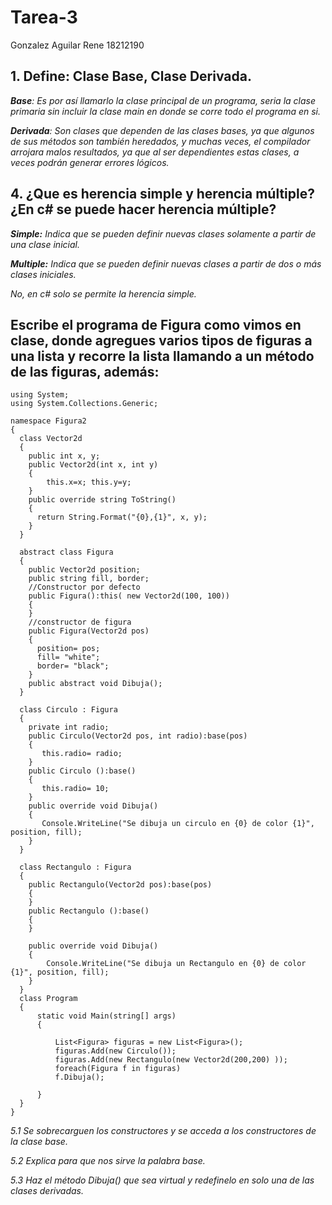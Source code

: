 # Tarea-3
Gonzalez Aguilar Rene 18212190

## 1\. Define: Clase Base, Clase Derivada.

***Base**: Es por así llamarlo la clase principal de un programa, seria
la clase primaria sin incluir la clase main en donde se corre todo el
programa en si.*

***Derivada**: Son clases que dependen de las clases bases, ya que
algunos de sus métodos son también heredados, y muchas veces, el
compilador arrojara malos resultados, ya que al ser dependientes estas
clases, a veces podrán generar errores
lógicos.*

## 4\. ¿Que es herencia simple y herencia múltiple? ¿En c\# se puede hacer herencia múltiple?

***Simple:** Indica que se pueden definir nuevas clases solamente a
partir de una clase inicial.*

***Multiple:** Indica que se pueden definir nuevas clases a partir de
dos o más clases iniciales.*

*No, en c\# solo se permite la herencia
simple.*

## Escribe el programa de Figura como vimos en clase, donde agregues varios tipos de figuras a una lista y recorre la lista llamando a un método de las figuras, además:
``` 
using System; 
using System.Collections.Generic;

namespace Figura2 
{ 
  class Vector2d 
  { 
    public int x, y; 
    public Vector2d(int x, int y) 
    { 
        this.x=x; this.y=y; 
    } 
    public override string ToString() 
    { 
      return String.Format("{0},{1}", x, y); 
    }
  } 
  
  abstract class Figura 
  { 
    public Vector2d position; 
    public string fill, border;
    //Constructor por defecto 
    public Figura():this( new Vector2d(100, 100))
    {
    }
    //constructor de figura
    public Figura(Vector2d pos)
    {
      position= pos;
      fill= "white";
      border= "black";
    }
    public abstract void Dibuja();
  }

  class Circulo : Figura
  {
    private int radio;
    public Circulo(Vector2d pos, int radio):base(pos)
    {
       this.radio= radio;
    }
    public Circulo ():base()
    {
       this.radio= 10;
    }
    public override void Dibuja() 
    {
       Console.WriteLine("Se dibuja un circulo en {0} de color {1}", position, fill);
    }
  }

  class Rectangulo : Figura
  {
    public Rectangulo(Vector2d pos):base(pos)
    {
    }
    public Rectangulo ():base()
    {
    }

    public override void Dibuja() 
    {
        Console.WriteLine("Se dibuja un Rectangulo en {0} de color {1}", position, fill);
    }
  }
  class Program
  {
      static void Main(string[] args)
      {
  
          List<Figura> figuras = new List<Figura>();
          figuras.Add(new Circulo());
          figuras.Add(new Rectangulo(new Vector2d(200,200) ));
          foreach(Figura f in figuras)
          f.Dibuja();
         
      }
  }
}
```
*5.1 Se sobrecarguen los constructores y se acceda a los constructores
de la clase base.*

*5.2 Explica para que nos sirve la palabra base.*

*5.3 Haz el método Dibuja() que sea virtual y redefinelo en solo una de
las clases derivadas.*
